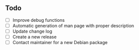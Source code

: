 ## Todo
- [ ] Improve debug functions
- [ ] Automatic generation of man page with proper description
- [ ] Update change log
- [ ] Create a new release
- [ ] Contact maintainer for a new Debian package